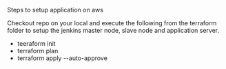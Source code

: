 Steps to setup application on aws


Checkout repo on your local and execute the following from the terraform folder to setup the jenkins master node, slave node and application server.
- teeraform init
- terraform plan
- terraform apply --auto-approve
